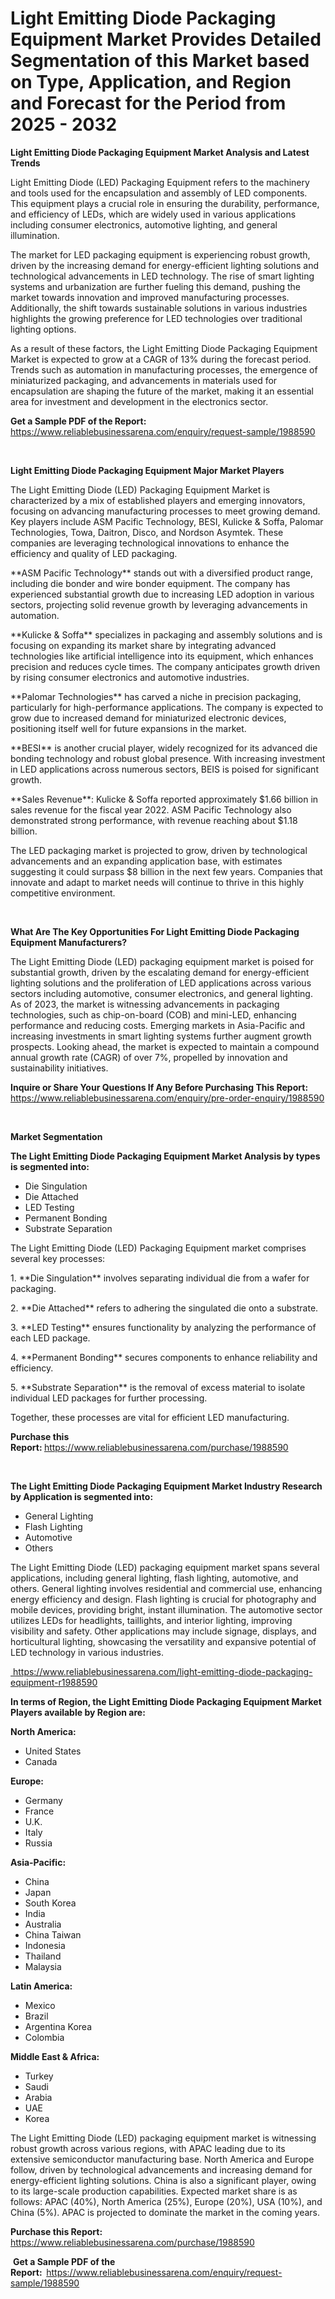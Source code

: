 <p><h1>Light Emitting Diode Packaging Equipment Market Provides Detailed Segmentation of this Market based on Type, Application, and Region and Forecast for the Period from 2025 - 2032</h1></p><p><strong>Light Emitting Diode Packaging Equipment Market Analysis and Latest Trends</strong></p>
<p><p>Light Emitting Diode (LED) Packaging Equipment refers to the machinery and tools used for the encapsulation and assembly of LED components. This equipment plays a crucial role in ensuring the durability, performance, and efficiency of LEDs, which are widely used in various applications including consumer electronics, automotive lighting, and general illumination.</p><p>The market for LED packaging equipment is experiencing robust growth, driven by the increasing demand for energy-efficient lighting solutions and technological advancements in LED technology. The rise of smart lighting systems and urbanization are further fueling this demand, pushing the market towards innovation and improved manufacturing processes. Additionally, the shift towards sustainable solutions in various industries highlights the growing preference for LED technologies over traditional lighting options.</p><p>As a result of these factors, the Light Emitting Diode Packaging Equipment Market is expected to grow at a CAGR of 13% during the forecast period. Trends such as automation in manufacturing processes, the emergence of miniaturized packaging, and advancements in materials used for encapsulation are shaping the future of the market, making it an essential area for investment and development in the electronics sector.</p></p>
<p><strong>Get a Sample PDF of the Report:&nbsp;</strong> <a href="https://www.reliablebusinessarena.com/enquiry/request-sample/1988590?utm_campaign=1948&utm_medium=2&utm_source=Github&utm_content=ia&utm_term=12042025&utm_id=light-emitting-diode-packaging-equipment">https://www.reliablebusinessarena.com/enquiry/request-sample/1988590</a></p>
<p>&nbsp;</p>
<p><strong>Light Emitting Diode Packaging Equipment Major Market Players</strong></p>
<p><p>The Light Emitting Diode (LED) Packaging Equipment Market is characterized by a mix of established players and emerging innovators, focusing on advancing manufacturing processes to meet growing demand. Key players include ASM Pacific Technology, BESI, Kulicke & Soffa, Palomar Technologies, Towa, Daitron, Disco, and Nordson Asymtek. These companies are leveraging technological innovations to enhance the efficiency and quality of LED packaging.</p><p>**ASM Pacific Technology** stands out with a diversified product range, including die bonder and wire bonder equipment. The company has experienced substantial growth due to increasing LED adoption in various sectors, projecting solid revenue growth by leveraging advancements in automation.</p><p>**Kulicke & Soffa** specializes in packaging and assembly solutions and is focusing on expanding its market share by integrating advanced technologies like artificial intelligence into its equipment, which enhances precision and reduces cycle times. The company anticipates growth driven by rising consumer electronics and automotive industries.</p><p>**Palomar Technologies** has carved a niche in precision packaging, particularly for high-performance applications. The company is expected to grow due to increased demand for miniaturized electronic devices, positioning itself well for future expansions in the market.</p><p>**BESI** is another crucial player, widely recognized for its advanced die bonding technology and robust global presence. With increasing investment in LED applications across numerous sectors, BEIS is poised for significant growth.</p><p>**Sales Revenue**: Kulicke & Soffa reported approximately $1.66 billion in sales revenue for the fiscal year 2022. ASM Pacific Technology also demonstrated strong performance, with revenue reaching about $1.18 billion.</p><p>The LED packaging market is projected to grow, driven by technological advancements and an expanding application base, with estimates suggesting it could surpass $8 billion in the next few years. Companies that innovate and adapt to market needs will continue to thrive in this highly competitive environment.</p></p>
<p>&nbsp;</p>
<p><strong>What Are The Key Opportunities For Light Emitting Diode Packaging Equipment Manufacturers?</strong></p>
<p><p>The Light Emitting Diode (LED) packaging equipment market is poised for substantial growth, driven by the escalating demand for energy-efficient lighting solutions and the proliferation of LED applications across various sectors including automotive, consumer electronics, and general lighting. As of 2023, the market is witnessing advancements in packaging technologies, such as chip-on-board (COB) and mini-LED, enhancing performance and reducing costs. Emerging markets in Asia-Pacific and increasing investments in smart lighting systems further augment growth prospects. Looking ahead, the market is expected to maintain a compound annual growth rate (CAGR) of over 7%, propelled by innovation and sustainability initiatives.</p></p>
<p><strong>Inquire or Share Your Questions If Any Before Purchasing This Report:</strong> <a href="https://www.reliablebusinessarena.com/enquiry/pre-order-enquiry/1988590?utm_campaign=1948&utm_medium=2&utm_source=Github&utm_content=ia&utm_term=12042025&utm_id=light-emitting-diode-packaging-equipment">https://www.reliablebusinessarena.com/enquiry/pre-order-enquiry/1988590</a></p>
<p>&nbsp;</p>
<p><strong>Market Segmentation</strong></p>
<p><strong>The Light Emitting Diode Packaging Equipment Market Analysis by types is segmented into:</strong></p>
<p><ul><li>Die Singulation</li><li>Die Attached</li><li>LED Testing</li><li>Permanent Bonding</li><li>Substrate Separation</li></ul></p>
<p><p>The Light Emitting Diode (LED) Packaging Equipment market comprises several key processes: </p><p>1. **Die Singulation** involves separating individual die from a wafer for packaging.</p><p>2. **Die Attached** refers to adhering the singulated die onto a substrate.</p><p>3. **LED Testing** ensures functionality by analyzing the performance of each LED package.</p><p>4. **Permanent Bonding** secures components to enhance reliability and efficiency.</p><p>5. **Substrate Separation** is the removal of excess material to isolate individual LED packages for further processing. </p><p>Together, these processes are vital for efficient LED manufacturing.</p></p>
<p><strong>Purchase this Report:&nbsp;</strong><a href="https://www.reliablebusinessarena.com/purchase/1988590?utm_campaign=1948&utm_medium=2&utm_source=Github&utm_content=ia&utm_term=12042025&utm_id=light-emitting-diode-packaging-equipment">https://www.reliablebusinessarena.com/purchase/1988590</a></p>
<p>&nbsp;</p>
<p><strong>The Light Emitting Diode Packaging Equipment Market Industry Research by Application is segmented into:</strong></p>
<p><ul><li>General Lighting</li><li>Flash Lighting</li><li>Automotive</li><li>Others</li></ul></p>
<p><p>The Light Emitting Diode (LED) packaging equipment market spans several applications, including general lighting, flash lighting, automotive, and others. General lighting involves residential and commercial use, enhancing energy efficiency and design. Flash lighting is crucial for photography and mobile devices, providing bright, instant illumination. The automotive sector utilizes LEDs for headlights, taillights, and interior lighting, improving visibility and safety. Other applications may include signage, displays, and horticultural lighting, showcasing the versatility and expansive potential of LED technology in various industries.</p></p>
<p><a href="https://www.reliablebusinessarena.com/light-emitting-diode-packaging-equipment-r1988590?utm_campaign=1948&utm_medium=2&utm_source=Github&utm_content=ia&utm_term=12042025&utm_id=light-emitting-diode-packaging-equipment">&nbsp;https://www.reliablebusinessarena.com/light-emitting-diode-packaging-equipment-r1988590</a></p>
<p><strong>In terms of Region, the Light Emitting Diode Packaging Equipment Market Players available by Region are:</strong></p>
<p>
    <p> <strong> North America: </strong>
        <ul>
            <li>United States</li>
            <li>Canada</li>
        </ul>
        </p> 
    <p> <strong> Europe: </strong>
        <ul>
            <li>Germany</li>
            <li>France</li>
            <li>U.K.</li>
            <li>Italy</li>
            <li>Russia</li>
        </ul>
        </p> 
    <p> <strong> Asia-Pacific: </strong>
        <ul>
            <li>China</li>
            <li>Japan</li>
            <li>South Korea</li>
            <li>India</li>
            <li>Australia</li>
            <li>China Taiwan</li>
            <li>Indonesia</li>
            <li>Thailand</li>
            <li>Malaysia</li>
        </ul>
        </p> 
    <p> <strong> Latin America: </strong>
        <ul>
            <li>Mexico</li>
            <li>Brazil</li>
            <li>Argentina Korea</li>
            <li>Colombia</li>
        </ul>
        </p> 
    <p> <strong> Middle East & Africa: </strong>
        <ul>
            <li>Turkey</li>
            <li>Saudi</li>
            <li>Arabia</li>
            <li>UAE</li>
            <li>Korea</li>
        </ul>
    </p>
    </p>
<p><p>The Light Emitting Diode (LED) packaging equipment market is witnessing robust growth across various regions, with APAC leading due to its extensive semiconductor manufacturing base. North America and Europe follow, driven by technological advancements and increasing demand for energy-efficient lighting solutions. China is also a significant player, owing to its large-scale production capabilities. Expected market share is as follows: APAC (40%), North America (25%), Europe (20%), USA (10%), and China (5%). APAC is projected to dominate the market in the coming years.</p></p>
<p><strong>Purchase this Report: </strong><a href="https://www.reliablebusinessarena.com/purchase/1988590?utm_campaign=1948&utm_medium=2&utm_source=Github&utm_content=ia&utm_term=12042025&utm_id=light-emitting-diode-packaging-equipment">https://www.reliablebusinessarena.com/purchase/1988590</a></p>
<p>&nbsp;<strong>Get a Sample PDF of the Report:&nbsp;&nbsp;</strong><a href="https://www.reliablebusinessarena.com/enquiry/request-sample/1988590?utm_campaign=1948&utm_medium=2&utm_source=Github&utm_content=ia&utm_term=12042025&utm_id=light-emitting-diode-packaging-equipment">https://www.reliablebusinessarena.com/enquiry/request-sample/1988590</a></p>
<p><strong></strong></p>
<p><p></p><p></p><p></p></p>